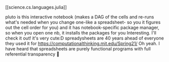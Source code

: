 

[[science.cs.languages.julia]]


pluto is this interactive notebook (makes a DAG of the cells and re-runs what's needed when you change one-like a spreadsheet- so you it figures out the cell order for you)
and it has notebook-specific package manager, so when you open one nb, it installs the packages for you
Interesting. I'll check it out!
it's very cute:D spreadysheets are 40 years ahead of everyone
they used it for https://computationalthinking.mit.edu/Spring21/
Oh yeah. I have heard that spreadsheets are purely functional programs with full referential transparency 🙂